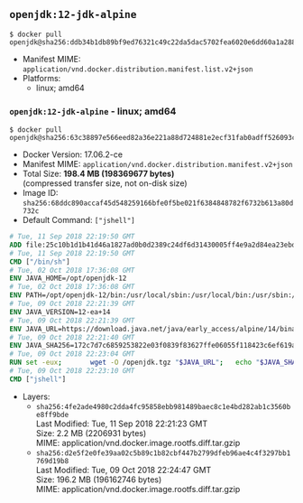 ## `openjdk:12-jdk-alpine`

```console
$ docker pull openjdk@sha256:ddb34b1db89bf9ed76321c49c22da5dac5702fea6020e6dd60a1a2880ef072e3
```

-	Manifest MIME: `application/vnd.docker.distribution.manifest.list.v2+json`
-	Platforms:
	-	linux; amd64

### `openjdk:12-jdk-alpine` - linux; amd64

```console
$ docker pull openjdk@sha256:63c38897e566eed82a36e221a88d724881e2ecf31fab0adff526093c936f6b08
```

-	Docker Version: 17.06.2-ce
-	Manifest MIME: `application/vnd.docker.distribution.manifest.v2+json`
-	Total Size: **198.4 MB (198369677 bytes)**  
	(compressed transfer size, not on-disk size)
-	Image ID: `sha256:68ddc890accaf45d548259166bfe0f5be021f6384848782f6732b613a80d732c`
-	Default Command: `["jshell"]`

```dockerfile
# Tue, 11 Sep 2018 22:19:50 GMT
ADD file:25c10b1d1b41d46a1827ad0b0d2389c24df6d31430005ff4e9a2d84ea23ebd42 in / 
# Tue, 11 Sep 2018 22:19:50 GMT
CMD ["/bin/sh"]
# Tue, 02 Oct 2018 17:36:08 GMT
ENV JAVA_HOME=/opt/openjdk-12
# Tue, 02 Oct 2018 17:36:08 GMT
ENV PATH=/opt/openjdk-12/bin:/usr/local/sbin:/usr/local/bin:/usr/sbin:/usr/bin:/sbin:/bin
# Tue, 09 Oct 2018 22:21:39 GMT
ENV JAVA_VERSION=12-ea+14
# Tue, 09 Oct 2018 22:21:39 GMT
ENV JAVA_URL=https://download.java.net/java/early_access/alpine/14/binaries/openjdk-12-ea+14_linux-x64-musl_bin.tar.gz
# Tue, 09 Oct 2018 22:21:40 GMT
ENV JAVA_SHA256=172c7d7c6859253822e03f0839f83627ffe06055f118423c6ef619a1af836b4c
# Tue, 09 Oct 2018 22:23:04 GMT
RUN set -eux; 		wget -O /openjdk.tgz "$JAVA_URL"; 	echo "$JAVA_SHA256 */openjdk.tgz" | sha256sum -c -; 	mkdir -p "$JAVA_HOME"; 	tar --extract --file /openjdk.tgz --directory "$JAVA_HOME" --strip-components 1; 	rm /openjdk.tgz; 		java -Xshare:dump; 		java --version; 	javac --version
# Tue, 09 Oct 2018 22:23:10 GMT
CMD ["jshell"]
```

-	Layers:
	-	`sha256:4fe2ade4980c2dda4fc95858ebb981489baec8c1e4bd282ab1c3560be8ff9bde`  
		Last Modified: Tue, 11 Sep 2018 22:21:23 GMT  
		Size: 2.2 MB (2206931 bytes)  
		MIME: application/vnd.docker.image.rootfs.diff.tar.gzip
	-	`sha256:d2e5f2e0fe39aa02c5b89c1b82cbf447b2799dfeb96ae4c4f3297bb1769d19b8`  
		Last Modified: Tue, 09 Oct 2018 22:24:47 GMT  
		Size: 196.2 MB (196162746 bytes)  
		MIME: application/vnd.docker.image.rootfs.diff.tar.gzip
